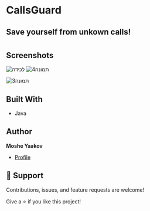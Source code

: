 # CallsGuard
## Save yourself from unkown calls!


<h1 align="center"><project-name></h1>

<p align="center"><project-description></p>

## Screenshots
![‏‏לכידה](https://user-images.githubusercontent.com/57193257/125167049-3468bf00-e1a7-11eb-93a0-ba2dbbd80df3.PNG)
![תמונה4](https://user-images.githubusercontent.com/57193257/125170125-02ab2480-e1b6-11eb-9cca-a4b9cc3ed498.png)

![תמונה3](https://user-images.githubusercontent.com/57193257/125170031-a7793200-e1b5-11eb-8aad-36db04fefb2b.png)

## Built With

- Java


## Author

**Moshe Yaakov**

- [Profile](https://github.com/moshe980 "Moshe Yaakov")

## 🤝 Support

Contributions, issues, and feature requests are welcome!

Give a ⭐️ if you like this project!
